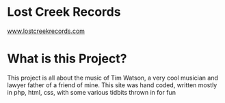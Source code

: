 # Lost Creek Records
www.lostcreekrecords.com

# What is this Project?
This project is all about the music of Tim Watson, a very cool musician and lawyer father of a friend of mine. This site was hand coded, written mostly in php, html, css, with some various tidbits thrown in for fun
